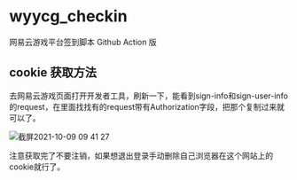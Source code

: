 # wyycg_checkin
网易云游戏平台签到脚本 Github Action 版

## cookie 获取方法
去网易云游戏页面打开开发者工具，刷新一下，能看到sign-info和sign-user-info的request，在里面找找有的request带有Authorization字段，把那个复制过来就可以了。

![截屏2021-10-09 09 41 27](https://user-images.githubusercontent.com/32559715/136639499-a73ba30b-0aa2-4754-b5ce-f6e8057bf94a.png)

注意获取完了不要注销，如果想退出登录手动删除自己浏览器在这个网站上的cookie就行了。